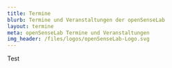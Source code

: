 ```yaml
---
title: Termine
blurb: Termine und Veranstaltungen der openSenseLab
layout: termine
meta: openSenseLab Termine und Veranstaltungen
img_header: /files/logos/openSenseLab-Logo.svg
---
```



Test